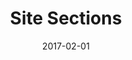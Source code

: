 ---
title: Site Sections
linktitle:
description:
date: 2017-02-01
publishdate: 2017-02-01
lastmod: 2017-02-01
tags: []
weight:
draft: false
slug:
aliases: [/content-management/sections,/content/sections/]
notes:
---